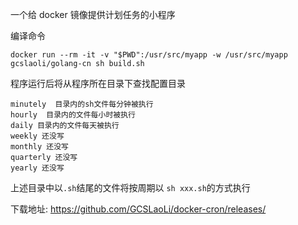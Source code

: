 一个给 docker 镜像提供计划任务的小程序

编译命令

```
docker run --rm -it -v "$PWD":/usr/src/myapp -w /usr/src/myapp gcslaoli/golang-cn sh build.sh
```

程序运行后将从程序所在目录下查找配置目录

```
minutely  目录内的sh文件每分钟被执行
hourly  目录内的文件每小时被执行
daily 目录内的文件每天被执行
weekly 还没写
monthly 还没写
quarterly 还没写
yearly 还没写
```
上述目录中以`.sh`结尾的文件将按周期以 `sh xxx.sh`的方式执行

下载地址:
https://github.com/GCSLaoLi/docker-cron/releases/